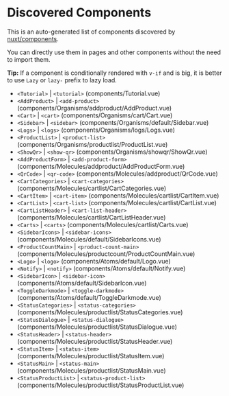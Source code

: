 # Discovered Components

This is an auto-generated list of components discovered by [nuxt/components](https://github.com/nuxt/components).

You can directly use them in pages and other components without the need to import them.

**Tip:** If a component is conditionally rendered with `v-if` and is big, it is better to use `Lazy` or `lazy-` prefix to lazy load.

- `<Tutorial>` | `<tutorial>` (components/Tutorial.vue)
- `<AddProduct>` | `<add-product>` (components/Organisms/addproduct/AddProduct.vue)
- `<Cart>` | `<cart>` (components/Organisms/cart/Cart.vue)
- `<Sidebar>` | `<sidebar>` (components/Organisms/default/Sidebar.vue)
- `<Logs>` | `<logs>` (components/Organisms/logs/Logs.vue)
- `<ProductList>` | `<product-list>` (components/Organisms/productlist/ProductList.vue)
- `<ShowQr>` | `<show-qr>` (components/Organisms/showqr/ShowQr.vue)
- `<AddProductForm>` | `<add-product-form>` (components/Molecules/addproduct/AddProductForm.vue)
- `<QrCode>` | `<qr-code>` (components/Molecules/addproduct/QrCode.vue)
- `<CartCategories>` | `<cart-categories>` (components/Molecules/cartlist/CartCategories.vue)
- `<CartItem>` | `<cart-item>` (components/Molecules/cartlist/CartItem.vue)
- `<CartList>` | `<cart-list>` (components/Molecules/cartlist/CartList.vue)
- `<CartListHeader>` | `<cart-list-header>` (components/Molecules/cartlist/CartListHeader.vue)
- `<Carts>` | `<carts>` (components/Molecules/cartlist/Carts.vue)
- `<SidebarIcons>` | `<sidebar-icons>` (components/Molecules/default/SidebarIcons.vue)
- `<ProductCountMain>` | `<product-count-main>` (components/Molecules/productcount/ProductCountMain.vue)
- `<Logo>` | `<logo>` (components/Atoms/default/Logo.vue)
- `<Notify>` | `<notify>` (components/Atoms/default/Notify.vue)
- `<SidebarIcon>` | `<sidebar-icon>` (components/Atoms/default/SidebarIcon.vue)
- `<ToggleDarkmode>` | `<toggle-darkmode>` (components/Atoms/default/ToggleDarkmode.vue)
- `<StatusCategories>` | `<status-categories>` (components/Molecules/productlist/StatusCategories.vue)
- `<StatusDialogue>` | `<status-dialogue>` (components/Molecules/productlist/StatusDialogue.vue)
- `<StatusHeader>` | `<status-header>` (components/Molecules/productlist/StatusHeader.vue)
- `<StatusItem>` | `<status-item>` (components/Molecules/productlist/StatusItem.vue)
- `<StatusMain>` | `<status-main>` (components/Molecules/productlist/StatusMain.vue)
- `<StatusProductList>` | `<status-product-list>` (components/Molecules/productlist/StatusProductList.vue)
